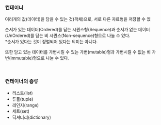 ### 컨테이너

여러개의 값(데이터)을 담을 수 있는 것(객체)으로, 서로 다른 자료형을 저장할 수 있

순서가 있는 데이터(Ordered)를 담는 시퀀스형(Sequence)과 순서가 없는 데이터(UnOrdered)를 담는  비 시퀀스(Non-sequence)형으로 나눌 수 있다.<br>
*순서가 있다는 것이 정렬되어 있다는 의미는 아니다.

또한 담고 있는 데이터를 가변시킬 수 있는 가변(mutable)형과 가변시킬 수 없는 비 가변(immutable)형으로 나눌 수 있다.  

<br>

### 컨테이너의 종류
  - 리스트(list)
  - 튜플(tuple)
  - 레인지(range)
  - 세트(set)
  - 딕셔너리(dictionary)